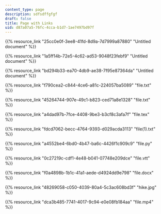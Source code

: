 ```yaml
---
content_type: page
description: sdfsdffgfgf
draft: false
title: Page with Links
uid: d87a07a5-76fc-4cca-b1d7-1ae7497bd97f
---
```

{{% resource_link "25cc0e0f-3ee8-41fd-8d9a-7d7999a87880" "Untitled document" %}}

{{% resource_link "1a5ff14b-72e5-4c62-ad53-9048f23febf9" "Untitled document" %}}

{{% resource_link "bd294b33-ea70-4db9-ae38-7f95e87364da" "Untitled document" %}}

{{% resource_link "f790cea2-c844-4ce6-a81c-224057ba5089" "file.txt" %}}

{{% resource_link "45264744-907e-49c1-b823-ced71a8e1328" "file.txt" %}}

{{% resource_link "a4dad97b-7fce-4408-9be3-b3cf8c3afa7f" "file.tex" %}}

{{% resource_link "fdcd7062-becc-4764-9393-d029acda3113" "file(1).txt" %}}

{{% resource_link "a4552be4-6bd0-4b47-ba6c-4426f1c909c9" "file.py" %}}

{{% resource_link "0c27219c-cdf1-4e48-b041-07748e209dce" "file.vtt" %}}

{{% resource_link "f0a4898b-1b1c-41a1-aede-d4924dd9e798" "file.docx" %}}

{{% resource_link "48269058-c050-4039-80a4-5c3ac608bd3f" "hike.jpg" %}}

{{% resource_link "dca3b485-7741-4017-9c94-e0e08fb184aa" "file.mp4" %}}